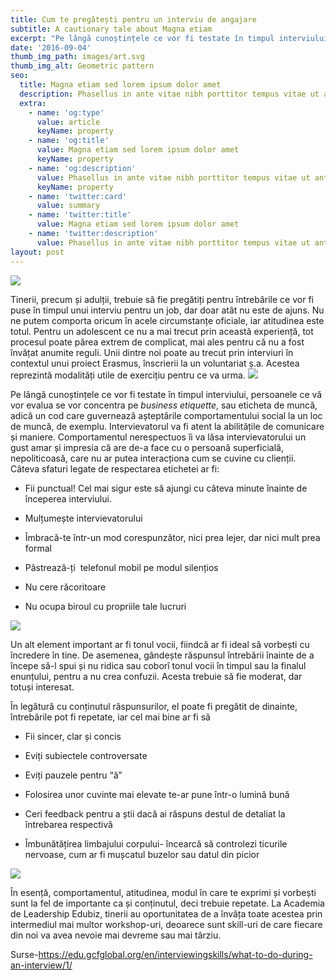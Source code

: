 ```yaml
---
title: Cum te pregătești pentru un interviu de angajare
subtitle: A cautionary tale about Magna etiam
excerpt: "Pe lângă cunoștințele ce vor fi testate în timpul interviului, persoanele ce vă vor evalua se vor concentra pe\_business etiquette, sau eticheta de muncă, adică un cod care guvernează așteptările comportamentului social la un loc de muncă, de exemplu. Intervievatorul va fi atent la abilitățile de comunicare și maniere. Comportamentul nerespectuos îi va lăsa intervievatorului un gust amar și impresia că are de-a face cu o persoană superficială, nepoliticoasă, care nu ar putea interacționa cum se cuvine cu clienții. Câteva sfaturi legate de respectarea etichetei ar fi:"
date: '2016-09-04'
thumb_img_path: images/art.svg
thumb_img_alt: Geometric pattern
seo:
  title: Magna etiam sed lorem ipsum dolor amet
  description: Phasellus in ante vitae nibh porttitor tempus vitae ut ante
  extra:
    - name: 'og:type'
      value: article
      keyName: property
    - name: 'og:title'
      value: Magna etiam sed lorem ipsum dolor amet
      keyName: property
    - name: 'og:description'
      value: Phasellus in ante vitae nibh porttitor tempus vitae ut ante
      keyName: property
    - name: 'twitter:card'
      value: summary
    - name: 'twitter:title'
      value: Magna etiam sed lorem ipsum dolor amet
    - name: 'twitter:description'
      value: Phasellus in ante vitae nibh porttitor tempus vitae ut ante
layout: post
---
```

![](https://www.edubiz.ro/wp-content/uploads/2021/05/Cover-Intern-\_-BLOG-edubiz-1024x576.jpg)

Tinerii, precum și adulții, trebuie să fie pregătiți pentru întrebările ce vor fi puse în timpul unui interviu pentru un job, dar doar atât nu este de ajuns. Nu ne putem comporta oricum în acele circumstanțe oficiale, iar atitudinea este totul. Pentru un adolescent ce nu a mai trecut prin această experiență, tot procesul poate părea extrem de complicat, mai ales pentru că nu a fost învățat anumite reguli. Unii dintre noi poate au trecut prin interviuri în contextul unui proiect Erasmus, înscrierii la un voluntariat ș.a. Acestea reprezintă modalități utile de exercițiu pentru ce va urma.
![](https://www.edubiz.ro/wp-content/uploads/2021/05/1-1024x768.jpg)

Pe lângă cunoștințele ce vor fi testate în timpul interviului, persoanele ce vă vor evalua se vor concentra pe *business etiquette*, sau eticheta de muncă, adică un cod care guvernează așteptările comportamentului social la un loc de muncă, de exemplu. Intervievatorul va fi atent la abilitățile de comunicare și maniere. Comportamentul nerespectuos îi va lăsa intervievatorului un gust amar și impresia că are de-a face cu o persoană superficială, nepoliticoasă, care nu ar putea interacționa cum se cuvine cu clienții. Câteva sfaturi legate de respectarea etichetei ar fi:

*   Fii punctual! Cel mai sigur este să ajungi cu câteva minute înainte de începerea interviului.

*   Mulțumește intervievatorului

*   Îmbracă-te într-un mod corespunzător, nici prea lejer, dar nici mult prea formal

*   Păstrează-ți  telefonul mobil pe modul silențios

*   Nu cere răcoritoare

*   Nu ocupa biroul cu propriile tale lucruri

![](https://www.edubiz.ro/wp-content/uploads/2021/05/2-1024x768.jpg)

Un alt element important ar fi tonul vocii, fiindcă ar fi ideal să vorbești cu încredere în tine. De asemenea, gândește răspunsul întrebării înainte de a începe să-l spui și nu ridica sau coborî tonul vocii în timpul sau la finalul enunțului, pentru a nu crea confuzii. Acesta trebuie să fie moderat, dar totuși interesat.


În legătură cu conținutul răspunsurilor, el poate fi pregătit de dinainte, întrebările pot fi repetate, iar cel mai bine ar fi să

*   Fii sincer, clar și concis

*   Eviți subiectele controversate

*   Eviți pauzele pentru “ă”

*   Folosirea unor cuvinte mai elevate te-ar pune într-o lumină bună

*   Ceri feedback pentru a știi dacă ai răspuns destul de detaliat la întrebarea respectivă

*   Îmbunătățirea limbajului corpului- încearcă să controlezi ticurile nervoase, cum ar fi mușcatul buzelor sau datul din picior

![](https://www.edubiz.ro/wp-content/uploads/2021/05/3-1024x768.jpg)

În esență, comportamentul, atitudinea, modul în care te exprimi și vorbești sunt la fel de importante ca și conținutul, deci trebuie repetate. La Academia de Leadership Edubiz, tinerii au oportunitatea de a învăța toate acestea prin intermediul mai multor workshop-uri, deoarece sunt skill-uri de care fiecare din noi va avea nevoie mai devreme sau mai târziu.




Surse-<https://edu.gcfglobal.org/en/interviewingskills/what-to-do-during-an-interview/1/>

